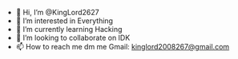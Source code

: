- 👋 Hi, I’m @KingLord2627
- 👀 I’m interested in Everything
- 🌱 I’m currently learning Hacking
- 💞️ I’m looking to collaborate on IDK
- 📫 How to reach me dm me Gmail: kinglord2008267@gmail.com

<!---
KingLord2627/KingLord2627 is a ✨ special ✨ repository because its `README.md` (this file) appears on your GitHub profile.
You can click the Preview link to take a look at your changes.
--->
